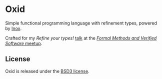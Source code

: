 # Oxid

Simple functional programming language with refinement types, powered by [Inox](https://github.com/epfl-lara/inox).

Crafted for my *Refine your types!* [talk](https://github.com/romac/talks/tree/master/2018-05-31-RefineYourTypes) at the [*Formal Methods and Verified Software* meetup](https://www.meetup.com/Formal-Methods-and-Verified-software-meetup).

## License

Oxid is released under the [BSD3 license](/LICENSE).

 
